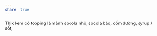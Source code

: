 ```yaml
---
share: true
---
```

Thik kem có topping là mảnh socola nhỏ, socola bào, cốm đường, syrup / sốt,
